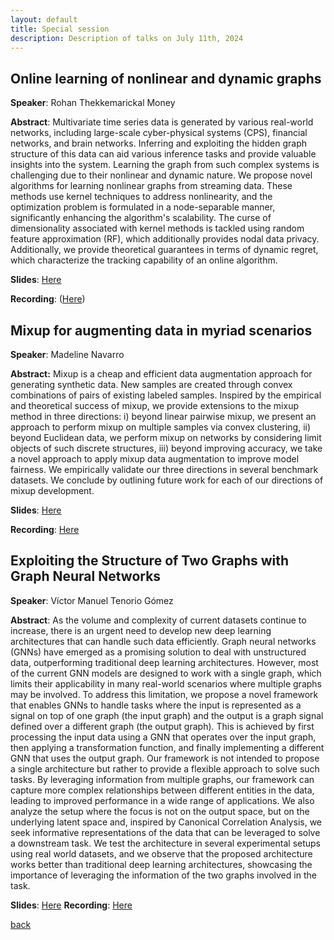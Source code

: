 ```yaml
---
layout: default
title: Special session
description: Description of talks on July 11th, 2024
---
```




## Online learning of nonlinear and dynamic graphs 


**Speaker**: Rohan Thekkemarickal Money

**Abstract**: Multivariate time series data is generated by various real-world networks, including large-scale cyber-physical systems (CPS), financial networks, and brain networks. Inferring and exploiting the hidden graph structure of this data can aid various inference tasks and provide valuable insights into the system. Learning the graph from such complex systems is challenging due to their nonlinear and dynamic nature. We propose novel algorithms for learning nonlinear graphs from streaming data. These methods use kernel techniques to address nonlinearity, and the optimization problem is formulated in a node-separable manner, significantly enhancing the algorithm's scalability. The curse of dimensionality associated with kernel methods is tackled using random feature approximation (RF), which additionally provides nodal data privacy. Additionally, we provide theoretical guarantees in terms of dynamic regret, which characterize the tracking capability of an online algorithm.

**Slides**: <a href="../slides/20240711_money.pdf" target="_blank">Here</a> 

**Recording**: ([Here](https://www.youtube.com/watch?v=3QFQ1rdJhH4&ab_channel=Elvinisufi))


## Mixup for augmenting data in myriad scenarios

 
**Speaker**: Madeline Navarro


**Abstract:** Mixup is a cheap and efficient data augmentation approach for generating synthetic data. New samples are created through convex combinations of pairs of existing labeled samples. Inspired by the empirical and theoretical success of mixup, we provide extensions to the mixup method in three directions: i) beyond linear pairwise mixup, we present an approach to perform mixup on multiple samples via convex clustering, ii) beyond Euclidean data, we perform mixup on networks by considering limit objects of such discrete structures, iii) beyond improving accuracy, we take a novel approach to apply mixup data augmentation to improve model fairness. We empirically validate our three directions in several benchmark datasets. We conclude by outlining future work for each of our directions of mixup development.

**Slides**: <a href="../slides/20240711_navarro.pdf" target="_blank">Here</a>

**Recording**: [Here](https://www.youtube.com/watch?v=YtEAyeUZk9g&ab_channel=Elvinisufi)


## Exploiting the Structure of Two Graphs with Graph Neural Networks


**Speaker**: Víctor Manuel Tenorio Gómez


**Abstract**: As the volume and complexity of current datasets continue to increase, there is an urgent need to develop new deep learning architectures that can handle such data efficiently. Graph neural networks (GNNs) have emerged as a promising solution to deal with unstructured data, outperforming traditional deep learning architectures. However, most of the current GNN models are designed to work with a single graph, which limits their applicability in many real-world scenarios where multiple graphs may be involved. To address this limitation, we propose a novel framework that enables GNNs to handle tasks where the input is represented as a signal on top of one graph (the input graph) and the output is a graph signal defined over a different graph (the output graph). This is achieved by first processing the input data using a GNN that operates over the input graph, then applying a transformation function, and finally implementing a different GNN that uses the output graph. Our framework is not intended to propose a single architecture but rather to provide a flexible approach to solve such tasks. By leveraging information from multiple graphs, our framework can capture more complex relationships between different entities in the data, leading to improved performance in a wide range of applications. We also analyze the setup where the focus is not on the output space, but on the underlying latent space and, inspired by Canonical Correlation Analysis, we seek informative representations of the data that can be leveraged to solve a downstream task. We test the architecture in several experimental setups using real world datasets, and we observe that the proposed architecture works better than traditional deep learning architectures, showcasing the importance of leveraging the information of the two graphs involved in the task.

**Slides**: <a href="../slides/20240711_tenorio.pdf" target="_blank">Here</a>
**Recording**: [Here](https://www.youtube.com/watch?v=KXfvu2maXEM&ab_channel=Elvinisufi)



[back](../)
